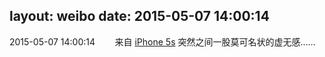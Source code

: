 layout: weibo
date: 2015-05-07 14:00:14
---
2015-05-07 14:00:14  &nbsp;&nbsp;&nbsp;&nbsp;&nbsp;&nbsp; 来自 <a href="sinaweibo://customweibosource" rel="nofollow">iPhone 5s</a>
突然之间一股莫可名状的虚无感…… ​​​
